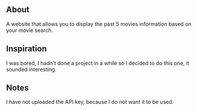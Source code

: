 <h2>About</h2>
  A website that allows you to display the past 5 movies information based on your movie search.

<h2>Inspiration</h2>
I was bored, I hadn't done a project in a while so I decided to do this one, it sounded interesting.

<h2>Notes</h2>
I have not uploaded the API key, because I do not want it to be used.
